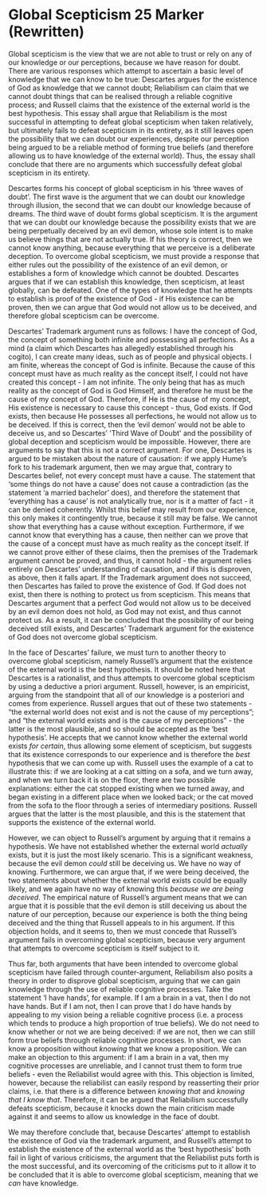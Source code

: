 # Global Scepticism 25 Marker (Rewritten)


Global scepticism is the view that we are not able to trust or rely on any of our knowledge or our perceptions, because we have reason for doubt. There are various responses which attempt to ascertain a basic level of knowledge that we can know to be true: Descartes argues for the existence of God as knowledge that we cannot doubt; Reliabilism can claim that we cannot doubt things that can be realised through a reliable cognitive process; and Russell claims that the existence of the external world is the best hypothesis. This essay shall argue that Reliabilism is the most successful in attempting to defeat global scepticism when taken relatively, but ultimately fails to defeat scepticism in its entirety, as it still leaves open the possibility that we can doubt our experiences, despite our perception being argued to be a reliable method of forming true beliefs (and therefore allowing us to have knowledge of the external world). Thus, the essay shall conclude that there are no arguments which successfully defeat global scepticism in its entirety.

Descartes forms his concept of global scepticism in his ‘three waves of doubt’. The first wave is the argument that we can doubt our knowledge through illusion, the second that we can doubt our knowledge because of dreams. The third wave of doubt forms global scepticism. It is the argument that we can doubt our knowledge because the possibility exists that we are being perpetually deceived by an evil demon, whose sole intent is to make us believe things that are not actually true. If his theory is correct, then we cannot know anything, because everything that we perceive is a deliberate deception. To overcome global scepticism, we must provide a response that either rules out the possibility of the existence of an evil demon, or establishes a form of knowledge which cannot be doubted. Descartes argues that if we can establish this knowledge, then scepticism, at least globally, can be defeated. One of the types of knowledge that he attempts to establish is proof of the existence of God - if His existence can be proven, then we can argue that God would not allow us to be deceived, and therefore global scepticism can be overcome.

Descartes’ Trademark argument runs as follows: I have the concept of God, the concept of something both infinite and possessing all perfections. As a mind (a claim which Descartes has allegedly established through his cogito), I can create many ideas, such as of people and physical objects. I am finite, whereas the concept of God is infinite. Because the cause of this concept must have as much reality as the concept itself, I could not have created this concept - I am not infinite. The only being that has as much reality as the concept of God is God Himself, and therefore he must be the cause of my concept of God. Therefore, if He is the cause of my concept, His existence is necessary to cause this concept - thus, God exists. If God exists, then because He possesses all perfections, he would not allow us to be deceived. If this is correct, then the ‘evil demon’ would not be able to deceive us, and so Descartes’ 'Third Wave of Doubt' and the possibility of global deception and scepticism would be impossible. However, there are arguments to say that this is not a correct argument. For one, Descartes is argued to be mistaken about the nature of causation: if we apply Hume’s fork to his trademark argument, then we may argue that, contrary to Descartes belief, not every concept must have a cause. The statement that ‘some things do not have a cause’ does not cause a contradiction (as the statement ‘a married bachelor’ does), and therefore the statement that ‘everything has a cause’ is not analytically true, nor is it a matter of fact - it can be denied coherently. Whilst this belief may result from our experience, this only makes it contingently true, because it still may be false. We cannot show that everything has a cause without exception. Furthermore, if we cannot know that everything has a cause, then neither can we prove that the cause of a concept must have as much reality as the concept itself. If we cannot prove either of these claims, then the premises of the Trademark argument cannot be proved, and thus, it cannot hold - the argument relies entirely on Descartes’ understanding of causation, and if this is disproven, as above, then it falls apart. If the Trademark argument does not succeed, then Descartes has failed to prove the existence of God. If God does not exist, then there is nothing to protect us from scepticism. This means that Descartes argument that a perfect God would not allow us to be deceived by an evil demon does not hold, as God may not exist, and thus cannot protect us. As a result, it can be concluded that the possibility of our being deceived still exists, and Descartes’ Trademark argument for the existence of God does not overcome global scepticism. 

In the face of Descartes’ failure, we must turn to another theory to overcome global scepticism, namely Russell’s argument that the existence of the external world is the best hypothesis. It should be noted here that Descartes is a rationalist, and thus attempts to overcome global scepticism by using a deductive a priori argument. Russell, however, is an empiricist, arguing from the standpoint that all of our knowledge is a posteriori and comes from experience. Russell argues that out of these two statements - “the external world does not exist and is not the cause of my perceptions”; and “the external world exists and is the cause of my perceptions” - the latter is the most plausible, and so should be accepted as the ‘best hypothesis’. He accepts that we cannot know whether the external world exists *for certain*, thus allowing some element of scepticism, but suggests that its existence corresponds to our experience and is therefore the *best* hypothesis that we can come up with. Russell uses the example of a cat to illustrate this: if we are looking at a cat sitting on a sofa, and we turn away, and when we turn back it is on the floor, there are two possible explanations: either the cat stopped existing when we turned away, and began existing in a different place when we looked back; or the cat moved from the sofa to the floor through a series of intermediary positions. Russell argues that the latter is the most plausible, and this is the statement that supports the existence of the external world. 

However, we can object to Russell’s argument by arguing that it remains a hypothesis. We have not established whether the external world *actually* exists, but it is just the most likely scenario. This is a significant weakness, because the evil demon *could* still be deceiving us. We have no way of knowing. Furthermore, we can argue that, if we were being deceived, the two statements about whether the external world exists could be equally likely, and we again have no way of knowing this *because we are being deceived*. The empirical nature of Russell’s argument means that we can argue that it is possible that the evil demon is still deceiving us about the nature of our perception, because our experience is both the thing being deceived and the thing that Russell appeals to in his argument. If this objection holds, and it seems to, then we must concede that Russell’s argument fails in overcoming global scepticism, because very argument that attempts to overcome scepticism is itself subject to it.

Thus far, both arguments that have been intended to overcome global scepticism have failed through counter-argument, Reliabilism also posits a theory in order to disprove global scepticism, arguing that we can gain knowledge through the use of reliable cognitive processes. Take the statement ‘I have hands’, for example. If I am a brain in a vat, then I do not have hands. But if I am not, then I can prove that I do have hands by appealing to my vision being a reliable cognitive process (i.e. a process which tends to produce a high proportion of true beliefs). We do not need to know whether or not we are being deceived: if we are not, then we can still form true beliefs through reliable cognitive processes. In short, we can know a proposition without *knowing* that we know a proposition. We can make an objection to this argument: if I am a brain in a vat, then my cognitive processes are unreliable, and I cannot trust them to form true beliefs - even the Reliabilist would agree with this. This objection is limited, however, because the reliabilist can easily respond by reasserting their prior claims, i.e. that there is a difference between *knowing that* and *knowing that I know that*. Therefore, it can be argued that Reliabilism successfully defeats scepticism, because it knocks down the main criticism made against it and seems to allow us knowledge in the face of doubt.

We may therefore conclude that, because Descartes’ attempt to establish the existence of God via the trademark argument, and Russell’s attempt to establish the existence of the external world as the ‘best hypothesis’ both fail in light of various criticisms, the argument that the Reliabilist puts forth is the most successful, and its overcoming of the criticisms put to it allow it to be concluded that it is able to overcome global scepticism, meaning that we *can* have knowledge.